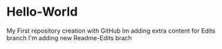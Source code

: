 # Hello-World
My First repository creation with GitHub
Im adding extra content for Edits branch
I'm adding new Readme-Edits brach 
